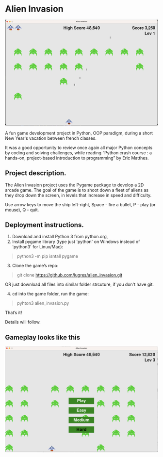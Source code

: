 # Alien Invasion

![Overview](gameplay_overview.png)

A fun game development project in Python, OOP paradigm, during a short New Year's vacation between french classes.

It was a good opportunity to review once again all major Python concepts by coding and solving challenges, while reading “Python crash course : a hands-on, project-based introduction to programming”  by Eric Matthes.

## Project description.

The Alien Invasion project uses the Pygame package to develop a 2D arcade game. The goal of the game is to shoot down a fleet of aliens as they drop down the screen, in levels that increase in speed and difficulty.

Use arrow keys to move the ship left-right, Space - fire a bullet, P - play (or mouse), Q - quit.

## Deployment instructions.

1) Download and install Python 3 from python.org, 
2) Install pygame library (type just 'python' on Windows instead of 'python3' for Linux/Mac):
>python3 -m pip isntall pygame
3) Clone the game’s repo:
> git clone https://github.com/lugres/alien_invasion.git

OR just download all files into similar folder strcuture, if you don't have git.

4) cd into the game folder, run the game:
> pyhton3 alien_invasion.py

That’s it!

Details will follow.

## Gameplay looks like this

![Main menu](gameplay_menu.png)